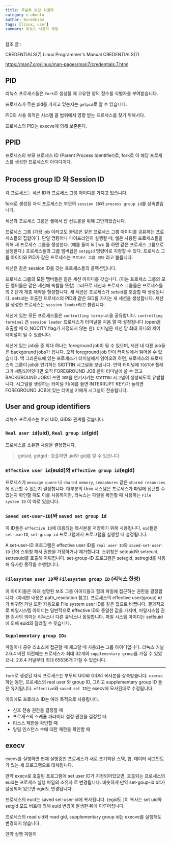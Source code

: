 ```yaml
---
title: 우분투 보안 식별자
category : ubuntu
author: Bure5kzam
tags: [linux, user]
summary: 리눅스 사용자 계정 
---
```


참조 글 :

CREDENTIALS(7)          Linux Programmer's Manual         CREDENTIALS(7)

https://man7.org/linux/man-pages/man7/credentials.7.html

## PID

리눅스 프로세스들은 `fork`로 생성될 때  고유한 양의 정수를 식별자를 부여받습니다.

프로세스가 무슨 pid를 가지고 있는지는 `getpid`로 알 수 있습니다.

PID의 사용 목적은 시스템 콜 범위에서 영향 받는 프로세스를 찾기 위해서다.

프로세스의 PID는 execve에 의해 보존된다.

## PPID

프로세스의 부모 프로세스 ID (Parent Process Identifier)로, fork로 이 해당 프로세스를 생성한 프로세스의 아이디이다.


## Process group ID 와 Session ID

각 프로세스는 세션 ID와 프로세스 그룹 아이디를 가지고 있습니다.

fork로 생성된 자식 프로세스는 부모의 `session ID`와 `process group id`를 상속받습니다.

세션과 프로세스 그룹은 쉘에서 잡 컨트롤을 위해 고안되었습니다.

 프로세스 그룹 (가끔 job 이라고도 불림)은 같은 프로세스 그룹 아이디를 공유하는 프로세스들의 집합이다. 단일 명령어나 파이프라인이 실행될 때, 쉘은 사용된 프로세스들을 위해 새 프로세스 그룹을 생성한다. (예를 들어 ls | wc 를 하면 같은 프로세스 그룹으로 실행한다.) 프로세스들의 그룹 멤버쉽은 `setpgid` 명령어로 지정할 수 있다. 프로세스 그룹 아이디와 PID가 같은 프로세스는 `프로세스 그룹 리더` 라고 불릅니다.

세션은 같은 session ID를 갖는 프로세스들의 콜렉션입니다.

프로세스 그룹의 모든 멤버들은 같은 세션 아이디를 갖습니다. (이는 프로세스 그룹의 모든 멤버들은 같은 세션에 속함을 뜻함) 그러므로 세션과 프로세스 그룹들은 프로세스들의 2 단계 계층 제약을 형성합니다. 새 세션은 프로세스가 setsid를 호출할 때 생성됩니다. setsid는 호출한 프로세스의 PID와 같은 SID를 가지는 새 세션을 생성합니다. 세션을 생성한 프로세스는 `session leader`라고 불립니다.

세션에 있는 모든 프로세스들은 `controlling terminal`을 공유합니다. `controlling terminal` 은 `session leader` 프로세스가 터미널을 처음 열 때 설정됩니다 (open을 호출할 때 O_NOCITY flag가 지정되지 않는 한). 터미널은 세션 당 최대 하나의 제어 터미널이 될 수 있습니다.

세션에 있는 job들 중 최대 하나는 foreground job이 될 수 있으며, 세션 내 다른 job들은 backgorund jobs가 됩니다. 오직 foreground job 만이 터미널에서 읽어올 수 있습니다. 백 그라운드에 있는 프로세스가 터미널에서 읽어오려 하면, 프로세스의 프로세스의 그룹이 job을 연기하는 SIGTTIN 시그널을 보냅니다. 만약 터미널에 `TOSTOP` 플레그가 세팅되어잇다면 오직 FOREGROUND JOB 만이 터미널에 쓸 수 있고 BACKGROUND JOB이 쓰면 `JOB`을 연기시키는 `SIGTTOU` 시그널이 생성되도록 유발합니다. 시그널을 생성하는 터미널 키(예를 들면 INTERRUPT KEY)가 눌리면 FOREGROUND JOB에 있는 터미널 키에게 시그널이 전송됩니다.


## User and group identifiers

리눅스 프로세스는 여러 UID, GID와 관계를 갖습니다.

### `Real user id`(uid), `Real group id`(gid)

 프로세스를 소유한 사람을 결정합니다.

 > getuid, getgid : 호출하면 uid와 gid를 알 수 있습니다.

### `Effective user id`(euid)와 `effective group id`(egid)

 프로세스가 `message quere` 나 `shared memory`, `semaphores` 같은 `shared resources` 에 접근할 수 있는지 결정합니다. 대부분의 Unix 시스템은 프로세스가 파일에 접근할 수 있는지 확인할 때도 이를 사용하지만, 리눅스는 파일을 확인할 때 사용하는 `File system ID` 이 따로 있습니다.

### `Saved set-user-ID`(와 `saved set group id`

 이 ID들은 `effective ID`에 대응되는 복사본을 저장하기 위해 사용됩니다. `eid`들은 `set-userID`, `set-group-id` 프로그램에서 프로그램을 실행할 때 설정됩니다. 

 A set-user-ID 프로그램은 effective user ID를 `real user ID`와 `saved-set-user-ID` 간에 스위칭 해서 권한을 가정하거나 제거합니다. 스위칭은 seteuid와 setreuid, setresuid를 호출해 이뤄집니다. set-group-ID 프로그램은 setegid, setregid를 사용해 유사한 동작을 수행합니다. 

 ### `Filesystem user ID`와 `Filesystem group ID` (리눅스 한정)

이 아이디들은 아래 설명된 보조 그룹 아이디들과 함께 파일에 접근하는 권한을 결정합니다. (자세한 내용은 path_resolution 참고). 프로세스의 effective user(group) id가 바뀌면 커널 또한 자동으로 File system user ID를 같은 값으로 바꿉니다. 결과적으로 파일시스템 아이디는 일반적으로 effective ID와 동일한 값을 가지며, 파일시스템 권한 검사의 의미는 리눅스나 다른 유닉스나 동일합니다. 파일 시스템 아이디는 setfsuid에 의해 euid와 달라질 수 잇습니다.

### `Supplementary group IDs`

파일이나 공유 리소스에 접근할 때 체크할 때 사용되는 그룹 아이디입니다. 리눅스 커널 2.6.4 버전 이전에는 프로세스가 최대 32개의 `supplementary group`을 가질 수 있었으나, 2.6.4 커널부터 최대 65536개 가질 수 있습니다.

---

`fork`로 생성된 자식 프로세스는 부모의 UID와 GID의 복사본을 상속받습니다. `execve` 하는 동안, 프로세스의 real user 와 group ID, 그리고 supplementary group ID 들은 유지됩니다. `effective`와 `saved set ID`는 execv에 묘사된대로 수정됩니다.

이외에도 프로레스 ID는 여러 목적으로 사용됩니다.

- 신호 전송 권한을 결정할 때
- 프로세스의 스케쥴 파라미터 설정 권한을 결정할 때
- 리소스 제한을 확인할 때
- 알림 인스턴스 수에 대한 제한을 확인할 때



## execv

execv를 실행하면 현재 실행중인 프로세스가 새로 초기화된 스택, 힙, 데이터 세그먼트가 있는 새 프로그램으로 대체됩니다.

만약 execv로 호출된 프로그램에 set user ID가 지정되어있으면, 호출되는 프로세스의 euid는 프로세스 실행 파일의 소유자 로 변경됩니다. 비슷하게 만약 set-goup-id bit가 설정되어 있으면 egid도 변경됩니다.


프로세스의 euid는 saved set-user-id에 복사됩니다. (egid도 )이 복사는 set uid와 setgid 모드 비트에 의해 euid 변경이 발생한 뒤에 이루어집니다.

프로세스의 read uid와 read gid, supplementary group id는 execve를 실행해도 변경되지 않습니다.

만약 실행 파일이 